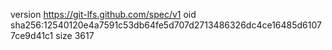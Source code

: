 version https://git-lfs.github.com/spec/v1
oid sha256:12540120e4a7591c53db64fe5d707d2713486326dc4ce16485d61077ce9d41c1
size 3617
